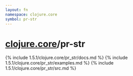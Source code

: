 ```yaml
---
layout: fn
namespace: clojure.core
symbol: pr-str
---
```


# [clojure.core](../)/pr-str

{% include 1.5.1/clojure.core/pr_str/docs.md %}
{% include 1.5.1/clojure.core/pr_str/examples.md %}
{% include 1.5.1/clojure.core/pr_str/src.md %}


